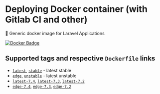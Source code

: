 # Deploying Docker container (with Gitlab CI and other)

🐳 Generic docker image for Laravel Applications

[![Docker Badge](https://img.shields.io/docker/pulls/helldar/laravel-gitlab-ci)](https://hub.docker.com/r/helldar/laravel-gitlab-ci/)

## Supported tags and respective `Dockerfile` links

* [`latest`](https://github.com/andrey-helldar/laravel-gitlab-ci/releases/latest), [`stable`](https://github.com/andrey-helldar/laravel-gitlab-ci/releases/latest) - latest stable
* [`edge`](https://github.com/andrey-helldar/laravel-gitlab-ci/releases/latest), [`unstable`](https://github.com/andrey-helldar/laravel-gitlab-ci/releases/latest) - latest unstable
* [`latest-7.4`](https://github.com/andrey-helldar/laravel-gitlab-ci/releases/latest), [`latest-7.3`](https://github.com/andrey-helldar/laravel-gitlab-ci/releases/latest), [`latest-7.2`](https://github.com/andrey-helldar/laravel-gitlab-ci/releases/latest)
* [`edge-7.4`](https://github.com/andrey-helldar/laravel-gitlab-ci/blob/helldar/Dockerfile), [`edge-7.3`](https://github.com/andrey-helldar/laravel-gitlab-ci/blob/helldar/Dockerfile), [`edge-7.2`](https://github.com/andrey-helldar/laravel-gitlab-ci/blob/helldar/Dockerfile)
